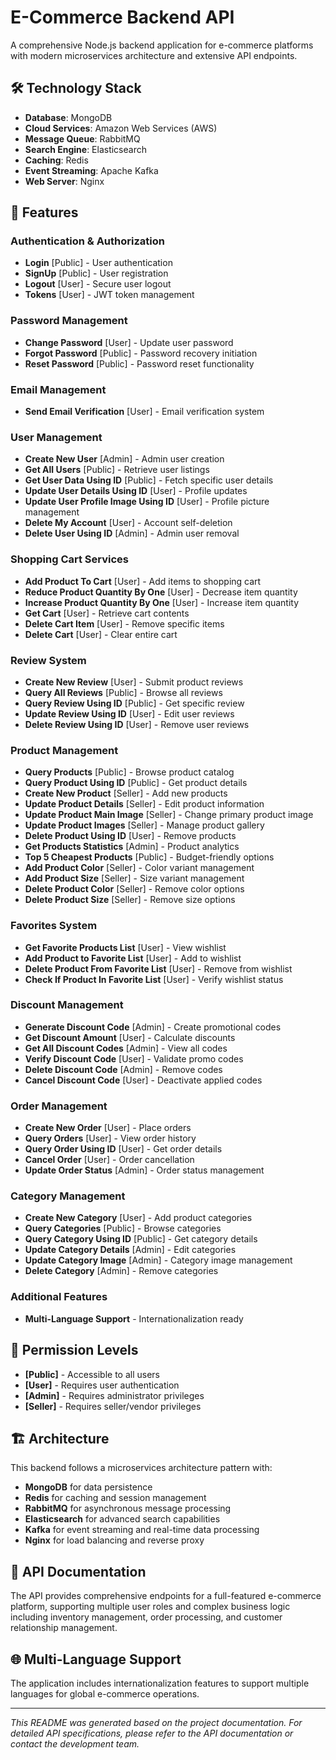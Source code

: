 # E-Commerce Backend API

A comprehensive Node.js backend application for e-commerce platforms with modern microservices architecture and extensive API endpoints.

## 🛠️ Technology Stack

- **Database**: MongoDB
- **Cloud Services**: Amazon Web Services (AWS)
- **Message Queue**: RabbitMQ
- **Search Engine**: Elasticsearch
- **Caching**: Redis
- **Event Streaming**: Apache Kafka
- **Web Server**: Nginx

## 🚀 Features

### Authentication & Authorization
- **Login** [Public] - User authentication
- **SignUp** [Public] - User registration
- **Logout** [User] - Secure user logout
- **Tokens** [User] - JWT token management

### Password Management
- **Change Password** [User] - Update user password
- **Forgot Password** [Public] - Password recovery initiation
- **Reset Password** [Public] - Password reset functionality

### Email Management
- **Send Email Verification** [User] - Email verification system

### User Management
- **Create New User** [Admin] - Admin user creation
- **Get All Users** [Public] - Retrieve user listings
- **Get User Data Using ID** [Public] - Fetch specific user details
- **Update User Details Using ID** [User] - Profile updates
- **Update User Profile Image Using ID** [User] - Profile picture management
- **Delete My Account** [User] - Account self-deletion
- **Delete User Using ID** [Admin] - Admin user removal

### Shopping Cart Services
- **Add Product To Cart** [User] - Add items to shopping cart
- **Reduce Product Quantity By One** [User] - Decrease item quantity
- **Increase Product Quantity By One** [User] - Increase item quantity
- **Get Cart** [User] - Retrieve cart contents
- **Delete Cart Item** [User] - Remove specific items
- **Delete Cart** [User] - Clear entire cart

### Review System
- **Create New Review** [User] - Submit product reviews
- **Query All Reviews** [Public] - Browse all reviews
- **Query Review Using ID** [Public] - Get specific review
- **Update Review Using ID** [User] - Edit user reviews
- **Delete Review Using ID** [User] - Remove user reviews

### Product Management
- **Query Products** [Public] - Browse product catalog
- **Query Product Using ID** [Public] - Get product details
- **Create New Product** [Seller] - Add new products
- **Update Product Details** [Seller] - Edit product information
- **Update Product Main Image** [Seller] - Change primary product image
- **Update Product Images** [Seller] - Manage product gallery
- **Delete Product Using ID** [User] - Remove products
- **Get Products Statistics** [Admin] - Product analytics
- **Top 5 Cheapest Products** [Public] - Budget-friendly options
- **Add Product Color** [Seller] - Color variant management
- **Add Product Size** [Seller] - Size variant management
- **Delete Product Color** [Seller] - Remove color options
- **Delete Product Size** [Seller] - Remove size options

### Favorites System
- **Get Favorite Products List** [User] - View wishlist
- **Add Product to Favorite List** [User] - Add to wishlist
- **Delete Product From Favorite List** [User] - Remove from wishlist
- **Check If Product In Favorite List** [User] - Verify wishlist status

### Discount Management
- **Generate Discount Code** [Admin] - Create promotional codes
- **Get Discount Amount** [User] - Calculate discounts
- **Get All Discount Codes** [Admin] - View all codes
- **Verify Discount Code** [User] - Validate promo codes
- **Delete Discount Code** [Admin] - Remove codes
- **Cancel Discount Code** [User] - Deactivate applied codes

### Order Management
- **Create New Order** [User] - Place orders
- **Query Orders** [User] - View order history
- **Query Order Using ID** [User] - Get order details
- **Cancel Order** [User] - Order cancellation
- **Update Order Status** [Admin] - Order status management

### Category Management
- **Create New Category** [User] - Add product categories
- **Query Categories** [Public] - Browse categories
- **Query Category Using ID** [Public] - Get category details
- **Update Category Details** [Admin] - Edit categories
- **Update Category Image** [Admin] - Category image management
- **Delete Category** [Admin] - Remove categories

### Additional Features
- **Multi-Language Support** - Internationalization ready

## 🔐 Permission Levels

- **[Public]** - Accessible to all users
- **[User]** - Requires user authentication
- **[Admin]** - Requires administrator privileges
- **[Seller]** - Requires seller/vendor privileges

## 🏗️ Architecture

This backend follows a microservices architecture pattern with:
- **MongoDB** for data persistence
- **Redis** for caching and session management
- **RabbitMQ** for asynchronous message processing
- **Elasticsearch** for advanced search capabilities
- **Kafka** for event streaming and real-time data processing
- **Nginx** for load balancing and reverse proxy

## 📝 API Documentation

The API provides comprehensive endpoints for a full-featured e-commerce platform, supporting multiple user roles and complex business logic including inventory management, order processing, and customer relationship management.

## 🌐 Multi-Language Support

The application includes internationalization features to support multiple languages for global e-commerce operations.

---

*This README was generated based on the project documentation. For detailed API specifications, please refer to the API documentation or contact the development team.*